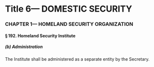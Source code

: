 
# Title 6— DOMESTIC SECURITY
### CHAPTER 1— HOMELAND SECURITY ORGANIZATION
#### § 192. Homeland Security Institute
##### (b) Administration

The Institute shall be administered as a separate entity by the Secretary.
